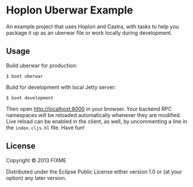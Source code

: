 # Hoplon Uberwar Example

An example project that uses Hoplon and Castra, with tasks to help you package
it up as an uberwar file or work locally during development.

## Usage

Build uberwar for production:

```
$ boot uberwar
```

Build for development with local Jetty server:

```
$ boot development
```

Then open [http://localhost:8000](http://localhost:8000) in your browser. Your
backend RPC namespaces will be reloaded automatically whenever they are modified.
Live reload can be enabled in the client, as well, by uncommenting a line in the
`index.cljs.hl` file. Have fun!

## License

Copyright © 2013 FIXME

Distributed under the Eclipse Public License either version 1.0 or (at
your option) any later version.
